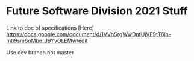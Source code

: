 # Future Software Division 2021 Stuff

Link to doc of specifications [Here]
https://docs.google.com/document/d/1VVhSrgWwDnfUjVF9tT6lh-mtl9sm6oMbe_J9YvOLEMw/edit

Use dev branch not master